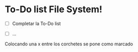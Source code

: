 # To-Do list File System!

- [ ] Completar la To-Do list
- [ ] ...






Colocando una x entre los corchetes se pone como marcado